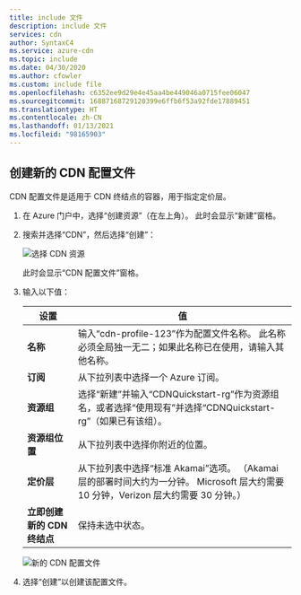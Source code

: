 ```yaml
---
title: include 文件
description: include 文件
services: cdn
author: SyntaxC4
ms.service: azure-cdn
ms.topic: include
ms.date: 04/30/2020
ms.author: cfowler
ms.custom: include file
ms.openlocfilehash: c6352ee9d29e4e45aa4be449046a0715fee06047
ms.sourcegitcommit: 16887168729120399e6ffb6f53a92fde17889451
ms.translationtype: HT
ms.contentlocale: zh-CN
ms.lasthandoff: 01/13/2021
ms.locfileid: "98165903"
---
```

## <a name="create-a-new-cdn-profile"></a>创建新的 CDN 配置文件

CDN 配置文件是适用于 CDN 终结点的容器，用于指定定价层。

1. 在 Azure 门户中，选择“创建资源”（在左上角）。 此时会显示“新建”窗格。
   
1. 搜索并选择“CDN”，然后选择“创建”： 
   
    ![选择 CDN 资源](./media/cdn-create-profile/cdn-new-resource.png)

    此时会显示“CDN 配置文件”窗格。

1. 输入以下值：
   
    | 设置  | 值 |
    | -------- | ----- |
    | **名称** | 输入“cdn-profile-123”作为配置文件名称。 此名称必须全局独一无二；如果此名称已在使用，请输入其他名称。 |
    | **订阅** | 从下拉列表中选择一个 Azure 订阅。 |
    | **资源组** | 选择“新建”并输入“CDNQuickstart-rg”作为资源组名，或者选择“使用现有”并选择“CDNQuickstart-rg”（如果已有该组）。 | 
    | **资源组位置** | 从下拉列表中选择你附近的位置。 |
    | **定价层** | 从下拉列表中选择“标准 Akamai”选项。 （Akamai 层的部署时间大约为一分钟。 Microsoft 层大约需要 10 分钟，Verizon 层大约需要 30 分钟。） |
    | **立即创建新的 CDN 终结点** | 保持未选中状态。 |  
   
    ![新的 CDN 配置文件](./media/cdn-create-profile/cdn-new-profile.png)

1. 选择“创建”以创建该配置文件。

